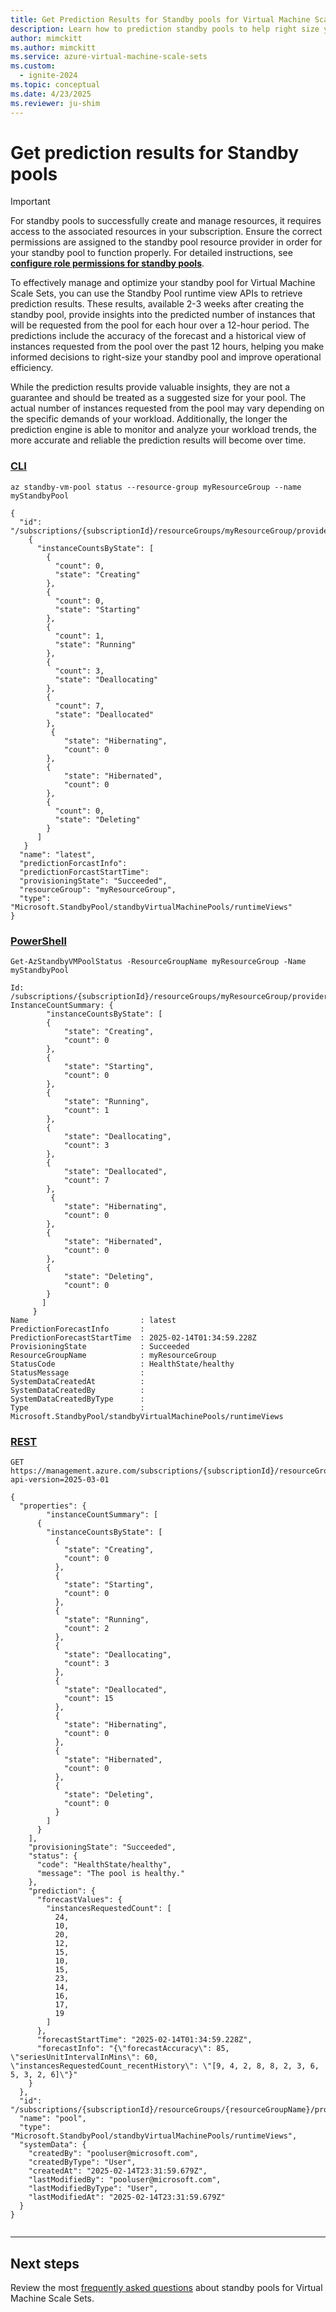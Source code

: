 ```yaml
---
title: Get Prediction Results for Standby pools for Virtual Machine Scale Sets
description: Learn how to prediction standby pools to help right size your pool for Virtual Machine Scale Sets.
author: mimckitt
ms.author: mimckitt
ms.service: azure-virtual-machine-scale-sets
ms.custom:
  - ignite-2024
ms.topic: conceptual
ms.date: 4/23/2025
ms.reviewer: ju-shim
---
```


# Get prediction results for Standby pools 

> [!IMPORTANT]
> For standby pools to successfully create and manage resources, it requires access to the associated resources in your subscription. Ensure the correct permissions are assigned to the standby pool resource provider in order for your standby pool to function properly. For detailed instructions, see **[configure role permissions for standby pools](standby-pools-configure-permissions.md)**.

To effectively manage and optimize your standby pool for Virtual Machine Scale Sets, you can use the Standby Pool runtime view APIs to retrieve prediction results. These results, available 2-3 weeks after creating the standby pool, provide insights into the predicted number of instances that will be requested from the pool for each hour over a 12-hour period. The predictions include the accuracy of the forecast and a historical view of instances requested from the pool over the past 12 hours, helping you make informed decisions to right-size your standby pool and improve operational efficiency.

While the prediction results provide valuable insights, they are not a guarantee and should be treated as a suggested size for your pool. The actual number of instances requested from the pool may vary depending on the specific demands of your workload. Additionally, the longer the prediction engine is able to monitor and analyze your workload trends, the more accurate and reliable the prediction results will become over time.

### [CLI](#tab/cli)

```azurecli
az standby-vm-pool status --resource-group myResourceGroup --name myStandbyPool

{
  "id": "/subscriptions/{subscriptionId}/resourceGroups/myResourceGroup/providers/Microsoft.StandbyPool/standbyVirtualMachinePools/myStandbyPool/runtimeViews/latest",
    {
      "instanceCountsByState": [
        {
          "count": 0,
          "state": "Creating"
        },
        {
          "count": 0,
          "state": "Starting"
        },
        {
          "count": 1,
          "state": "Running"
        },
        {
          "count": 3,
          "state": "Deallocating"
        },
        {
          "count": 7,
          "state": "Deallocated"
        },
         {
            "state": "Hibernating",
            "count": 0
        },
        {
            "state": "Hibernated",
            "count": 0
        },
        {
          "count": 0,
          "state": "Deleting"
        }
      ]
   }
  "name": "latest",
  "predictionForcastInfo":
  "predictionForcastStartTime":
  "provisioningState": "Succeeded",
  "resourceGroup": "myResourceGroup",
  "type": "Microsoft.StandbyPool/standbyVirtualMachinePools/runtimeViews"
}

```


### [PowerShell](#tab/powershell)

```azurepowershell
Get-AzStandbyVMPoolStatus -ResourceGroupName myResourceGroup -Name myStandbyPool

Id: /subscriptions/{subscriptionId}/resourceGroups/myResourceGroup/providers/Microsoft.StandbyPool/standbyVirtualMachinePools/mmyStandbyPool/runtimeViews/latest
InstanceCountSummary: {
        "instanceCountsByState": [
        {
            "state": "Creating",
            "count": 0
        },
        {
            "state": "Starting",
            "count": 0
        },
        {
            "state": "Running",
            "count": 1
        },
        {
            "state": "Deallocating",
            "count": 3
        },
        {
            "state": "Deallocated",
            "count": 7
        },
         {
            "state": "Hibernating",
            "count": 0
        },
        {
            "state": "Hibernated",
            "count": 0
        },
        {
            "state": "Deleting",
            "count": 0
        }
       ]
     }
Name                         : latest
PredictionForecastInfo       : 
PredictionForecastStartTime  : 2025-02-14T01:34:59.228Z
ProvisioningState            : Succeeded
ResourceGroupName            : myResourceGroup
StatusCode                   : HealthState/healthy
StatusMessage                :
SystemDataCreatedAt          :
SystemDataCreatedBy          :
SystemDataCreatedByType      :
Type                         : Microsoft.StandbyPool/standbyVirtualMachinePools/runtimeViews

```


### [REST](#tab/rest)

```HTTP
GET https://management.azure.com/subscriptions/{subscriptionId}/resourceGroups/{resourceGroupName}/providers/Microsoft.StandbyPool/standbyVirtualMachinePools/{standbyVirtualMachinePoolName}/runtimeViews/{runtimeView}?api-version=2025-03-01

{
  "properties": {
        "instanceCountSummary": [
      {
        "instanceCountsByState": [
          {
            "state": "Creating",
            "count": 0
          },
          {
            "state": "Starting",
            "count": 0
          },
          {
            "state": "Running",
            "count": 2
          },
          {
            "state": "Deallocating",
            "count": 3
          },
          {
            "state": "Deallocated",
            "count": 15
          },
          {
            "state": "Hibernating",
            "count": 0
          },
          {
            "state": "Hibernated",
            "count": 0
          },
          {
            "state": "Deleting",
            "count": 0
          }
        ]
      }
    ],
    "provisioningState": "Succeeded",
    "status": {
      "code": "HealthState/healthy",
      "message": "The pool is healthy."
    },
    "prediction": {
      "forecastValues": {
        "instancesRequestedCount": [
          24,
          10,
          20,
          12,
          15,
          10,
          15,
          23,
          14,
          16,
          17,
          19
        ]
      },
      "forecastStartTime": "2025-02-14T01:34:59.228Z",
      "forecastInfo": "{\"forecastAccuracy\": 85, \"seriesUnitIntervalInMins\": 60, \"instancesRequestedCount_recentHistory\": \"[9, 4, 2, 8, 8, 2, 3, 6, 5, 3, 2, 6]\"}"
    }
  },
  "id": "/subscriptions/{subscriptionId}/resourceGroups/{resourceGroupName}/providers/Microsoft.StandbyPool/standbyVirtualMachinePools/{standbyPoolName}/runtimeViews/latest",
  "name": "pool",
  "type": "Microsoft.StandbyPool/standbyVirtualMachinePools/runtimeViews",
  "systemData": {
    "createdBy": "pooluser@microsoft.com",
    "createdByType": "User",
    "createdAt": "2025-02-14T23:31:59.679Z",
    "lastModifiedBy": "pooluser@microsoft.com",
    "lastModifiedByType": "User",
    "lastModifiedAt": "2025-02-14T23:31:59.679Z"
  }
}


```

---


## Next steps

Review the most [frequently asked questions](standby-pools-faq.md) about standby pools for Virtual Machine Scale Sets.